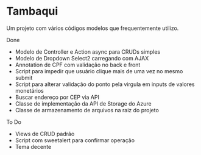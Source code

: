 # Tambaqui
Um projeto com vários códigos modelos que frequentemente utilizo.

Done
* Modelo de Controller e Action async para CRUDs simples
* Modelo de Dropdown Select2 carregando com AJAX
* Annotation de CPF com validação no back e front
* Script para impedir que usuário clique mais de uma vez no mesmo submit
* Script para alterar validação do ponto pela virgula em inputs de valores monetários
* Buscar endereço por CEP via API
* Classe de implementação da API de Storage do Azure
* Classe de armazenamento de arquivos na raiz do projeto

To Do
* Views de CRUD padrão
* Script com sweetalert para confirmar operação
* Tema decente


